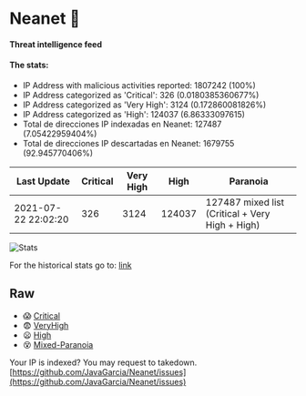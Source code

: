 # Neanet :hocho:
#### Threat intelligence feed
#### The stats:

- IP Address with malicious activities reported: 1807242 (100%)
- IP Address categorized as 'Critical':  326 (0.0180385360677%)
- IP Address categorized as 'Very High':  3124 (0.172860081826%)
- IP Address categorized as 'High':  124037 (6.86333097615)
- Total de direcciones IP indexadas en Neanet:  127487 (7.05422959404%)
- Total de direcciones IP descartadas en Neanet:  1679755 (92.945770406%)

| Last Update | Critical | Very High | High | Paranoia |
| --- | --- | --- | --- | --- |
| 2021-07-22 22:02:20 | 326 | 3124 | 124037 | 127487 mixed list (Critical + Very High + High)|

![Stats](https://docs.google.com/spreadsheets/d/e/2PACX-1vSnaNMIXVabIpDJjufMlzH7poXnshF3mgd8Is1g9ytUEzVsP5my4Trn8f-xkoLLQ38xpL3HtmUexLo6/pubchart?oid=501124687&format=image)

For the historical stats go to: [link](/stats.csv)
## Raw
- :scream: [Critical](https://raw.githubusercontent.com/JavaGarcia/Neanet/master/blacklists/neanet_critical.txt)
- :fearful: [VeryHigh](https://raw.githubusercontent.com/JavaGarcia/Neanet/master/blacklists/neanet_veryHigh.txtt)
- :frowning: [High](https://raw.githubusercontent.com/JavaGarcia/Neanet/master/blacklists/neanet_high.txt)
- :dizzy_face: [Mixed-Paranoia](https://raw.githubusercontent.com/JavaGarcia/Neanet/master/blacklists/neanet_all.txt)


Your IP is indexed? You may request to takedown. [https://github.com/JavaGarcia/Neanet/issues](https://github.com/JavaGarcia/Neanet/issues)














































































































































































































































































































































































































































































































































































































































































































































































































































































































































































































































































































































































































































































































































































































































































































































































































































































































































































































































































































































































































































































































































































































































































































































































































































































































































































































































































































































































































































































































































































































































































































































































































































































































































































































































































































































































































































































































































































































































































































































































































































































































































































































































































































































































































































































































































































































































































































































































































































































































































































































































































































































































































































































































































































































































































































































































































































































































































































































































































































































































































































































































































































































































































































































































































































































































































































































































































































































































































































































































































































































































































































































































































































































































































































































































































































































































































































































































































































































































































































































